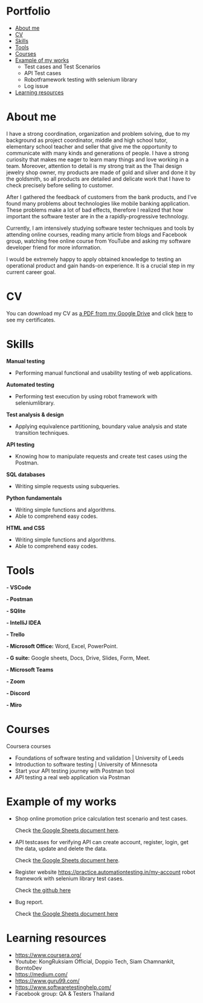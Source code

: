 # Portfolio

- [About me](https://github.com/Duangjaii/Portfolio#about-me)
- [CV](https://github.com/Duangjaii/Portfolio#cv)
- [Skills](https://github.com/Duangjaii/Portfolio#skills)
- [Tools](https://github.com/Duangjaii/Portfolio#tools)
- [Courses](https://github.com/Duangjaii/Portfolio#courses)
- [Example of my works](https://github.com/Duangjaii/Portfolio#example-of-my-works)
    - Test cases and Test Scenarios 
    - API Test cases
    - Robotframework testing with selenium library
    - Log issue
- [Learning resources](https://github.com/Duangjaii/Portfolio#learning-resources)

# About me
I have a strong coordination, organization and problem solving, due to my background as project coordinator, middle and high school tutor, elementary school teacher and seller that give me the opportunity to communicate with many kinds and generations of people. I have a strong curiosity that makes me eager to learn many things and love working in a team. Moreover, attention to detail is my strong trait as the Thai design jewelry shop owner, my products are made of gold and silver and done it by the goldsmith, so all products are detailed and delicate work that I have to check precisely before selling to customer.

After I gathered the feedback of customers from the bank products, and I’ve found many problems about technologies like mobile banking application. These problems make a lot of bad effects, therefore I realized that how important the software tester are in the a rapidly-progressive technology. 

Currently, I am intensively studying software tester techniques and tools by attending online courses, reading many article from blogs and Facebook group, watching free online course from YouTube and asking my software developer friend for more information.

I would be extremely happy to apply obtained knowledge to testing an operational product and gain hands-on experience. It is a crucial step in my current career goal.

# CV
You can download my CV as [a PDF from my Google Drive](https://drive.google.com/file/d/1gRfGfPbrh-z_x-C-AegEji9Dnn6ensql/view?usp=sharing) and click [here](https://drive.google.com/drive/folders/1Oegx5d7Do7XzsOBqsB-vjorcLT6dFmDh?usp=sharing) to see my certificates.


# Skills
**Manual testing**
- Performing manual functional and usability testing of web applications.

**Automated testing**
- Performing test execution by using robot framework with seleniumlibrary.

**Test analysis & design**

- Applying equivalence partitioning, boundary value analysis and state transition techniques.

**API testing**

- Knowing how to manipulate requests and create test cases using the Postman.

**SQL databases**

- Writing simple requests using subqueries.

**Python fundamentals**

- Writing simple functions and algorithms.
- Able to comprehend easy codes.

**HTML and CSS**

- Writing simple functions and algorithms.
- Able to comprehend easy codes.
  
# Tools
**- VSCode**

**- Postman**

**- SQlite**

**- IntelliJ IDEA** 

**- Trello**

**- Microsoft Office:** Word, Excel, PowerPoint.

**- G suite:** Google sheets, Docs, Drive, Slides, Form, Meet.

**- Microsoft Teams**

**- Zoom** 

**- Discord** 

**- Miro**

# Courses

Coursera courses
- Foundations of software testing and validation | University of Leeds      
- Introduction to software testing | University of Minnesota
- Start your API testing journey with Postman tool
- API testing a real web application via Postman

# Example of my works
- Shop online promotion price calculation test scenario and test cases.

    Check [the Google Sheets document here](https://docs.google.com/spreadsheets/d/1tHhDxILCP16fv8JvpIGqSeRjih8cysPO42eBotcSlCg/edit?usp=drive_link).

- API testcases for verifying API can create account, register, login, get the data, update and delete the data.
  
    Check [the Google Sheets document here](https://docs.google.com/spreadsheets/d/1TLpuRCfgKDXVLkjbjYRC93vVgMbNDWD0jRpB73J_E_Q/edit?usp=drive_link).

- Register website https://practice.automationtesting.in/my-account robot framework with selenium library test cases.

    Check [the github here](https://github.com/Duangjaii/Portfolio/blob/main/robottestcases)

- Bug report.

    Check [the Google Sheets document here](https://docs.google.com/spreadsheets/d/1R4ri7O6FOmxLD98cZscUG5WFfboo29QEb8LTR1c3Nq4/edit?usp=drive_link)

# Learning resources
- https://www.coursera.org/
- Youtube: KongRuksiam Official, Doppio Tech, Siam Chamnankit, BorntoDev
- https://medium.com/
- https://www.guru99.com/
- https://www.softwaretestinghelp.com/
- Facebook group: QA & Testers Thailand
